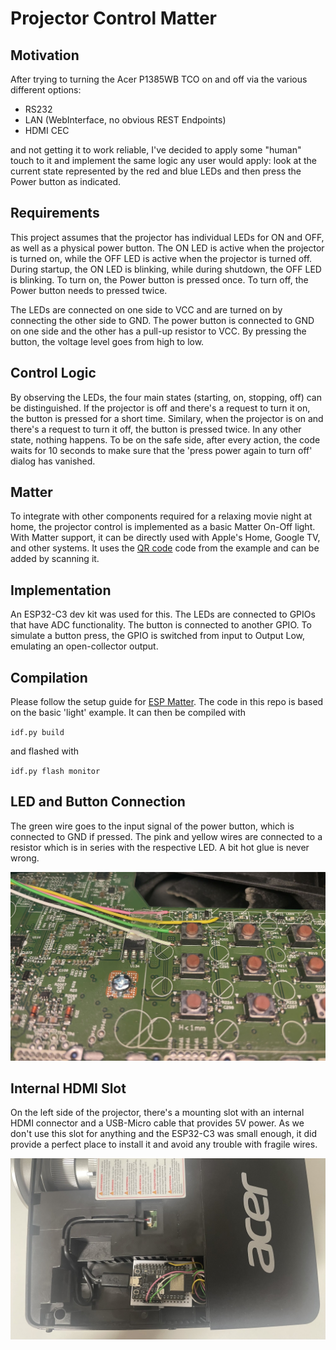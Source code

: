 # Projector Control Matter

## Motivation

After trying to turning the Acer P1385WB TCO on and off via the various different options:

- RS232
- LAN (WebInterface, no obvious REST Endpoints)
- HDMI CEC

and not getting it to work reliable, I've decided to apply some "human" touch to it and implement the same logic any user would apply: look at the current state represented by the red and blue LEDs and then press the Power button as indicated.

## Requirements

This project assumes that the projector has individual LEDs for ON and OFF, as well as a physical power button. 
The ON LED is active when the projector is turned on, while the OFF LED is active when the projector is turned off.
During startup, the ON LED is blinking, while during shutdown, the OFF LED is blinking. 
To turn on, the Power button is pressed once. To turn off, the Power button needs to pressed twice.

The LEDs are connected on one side to VCC and are turned on by connecting the other side to GND.
The power button is connected to GND on one side and the other has a pull-up resistor to VCC.
By pressing the button, the voltage level goes from high to low.


## Control Logic

By observing the LEDs, the four main states (starting, on, stopping, off) can be distinguished. If the projector is off and there's a request to turn it on, the button is pressed for a short time. Similary, when the projector is on and there's a request to turn it off, the button is pressed twice. In any other state, nothing happens.
To be on the safe side, after every action, the code waits for 10 seconds to make sure that the 'press power again to turn off' dialog has vanished.

## Matter

To integrate with other components required for a relaxing movie night at home, the projector control is implemented as a basic Matter On-Off light. With Matter support, it can be directly used with Apple's Home, Google TV, and other systems. It uses the [QR code](https://project-chip.github.io/connectedhomeip/qrcode.html?data=MT:Y.K9042C00KA0648G00) code from the example and can be added by scanning it.

## Implementation

An ESP32-C3 dev kit was used for this. The LEDs are connected to GPIOs that have ADC functionality. The button is connected to another GPIO. To simulate a button press, the GPIO is switched from input to Output Low, emulating an open-collector output.


## Compilation

Please follow the setup guide for [ESP Matter](https://docs.espressif.com/projects/esp-matter/en/latest/esp32/introduction.html). The code in this repo is based on the basic 'light' example. It can then be compiled with

`idf.py build` 

and flashed with

`idf.py flash monitor`

## LED and Button Connection

The green wire goes to the input signal of the power button, which is connected to GND if pressed.
The pink and yellow wires are connected to a resistor which is in series with the respective LED.
A bit hot glue is never wrong.

![GPIOs to LEDs and Power button](gpio_leds_button.jpg)

## Internal HDMI Slot

On the left side of the projector, there's a mounting slot with an internal HDMI connector and a USB-Micro cable that provides 5V power. As we don't use this slot for anything and the ESP32-C3 was small enough, it did provide a perfect place to install it and avoid any trouble with fragile wires.

![Internal HDMI Slot](internal-hdmi-slot.jpg)

